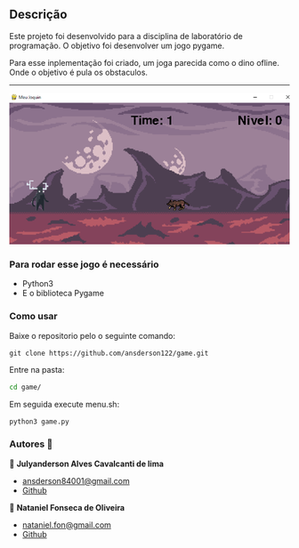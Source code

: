 ## Descrição 

Este projeto foi desenvolvido para a disciplina de laboratório de programação. O objetivo foi desenvolver um jogo pygame. 

Para esse inplementação foi criado, um joga parecida como o dino ofline. Onde o objetivo é pula os obstaculos.
<hr>

![Game](/graphics/game.png)


### Para rodar esse jogo é necessário

* Python3 
* E o biblioteca Pygame

### Como usar 

Baixe o repositorio pelo o seguinte comando:
```git
git clone https://github.com/ansderson122/game.git
```
Entre na pasta:
```bash
cd game/
```
Em seguida execute menu.sh:
```python
python3 game.py
```

### Autores :busts_in_silhouette:
:bust_in_silhouette: __Julyanderson Alves Cavalcanti de lima__
* ansderson84001@gmail.com
* [Github](https://github.com/ansderson122)

:bust_in_silhouette: __Nataniel Fonseca de Oliveira__
* nataniel.fon@gmail.com 
* [Github](https://github.com/nathanmorgen)